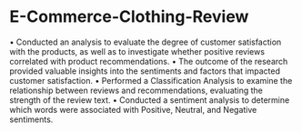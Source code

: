 # E-Commerce-Clothing-Review
•	Conducted an analysis to evaluate the degree of customer satisfaction with the products, as well as to investigate whether positive reviews correlated with product recommendations. 
•	The outcome of the research provided valuable insights into the sentiments and factors that impacted customer satisfaction.
•	Performed a Classification Analysis to examine the relationship between reviews and recommendations, evaluating the strength of the review text. 
•	Conducted a sentiment analysis to determine which words were associated with Positive, Neutral, and Negative sentiments.
